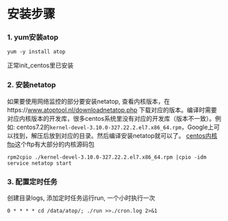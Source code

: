 # 安装步骤

### 1. yum安装atop
```
yum -y install atop
```
正常init_centos里已安装

### 2. 安装netatop
如果要使用网络监控的部分要安装netatop, 查看内核版本，在https://www.atoptool.nl/downloadnetatop.php 下载对应的版本。编译时需要对应内核版本的开发库，很多centos系统里没有对应的开发库（版本不一致）。例如: centos7.2的`kernel-devel-3.10.0-327.22.2.el7.x86_64.rpm`，Google上可以找到，解压后放到对应的目录。然后编译安装netatop就可以了。
[centos内核ftp](ftp://ftp.riken.jp/Linux/cern/centos/7/updates/x86_64/repoview/kernel-devel.html)这个ftp有大部分的内核源码包

```
rpm2cpio ./kernel-devel-3.10.0-327.22.2.el7.x86_64.rpm |cpio -idm
service netatop start
```

### 3. 配置定时任务
创建目录logs, 添加定时任务运行run, 一个小时执行一次
```
0 * * * * cd /data/atop/; ./run >>./cron.log 2>&1
```
